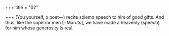 +++
title = "02"

+++
(You yourself, o poet—) recite solemn speech to him of good gifts. And  thus, like the superior men [=Maruts],
we have made a heavenly (speech) for him whose generosity is real.